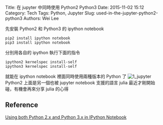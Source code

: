 Title: 在 jupyter 中同時使用 Python2 Python3
Date: 2015-11-02 15:12
Category: Tech
Tags: Python, Jupyter
Slug: used-in-the-jupyter-python2-python3
Authors: Wei Lee

先安裝 Python2 和 Python3 的 ipython notebook

```shell
pip2 install ipython notebook
pip3 install ipython notebook
```

分別用各自的 ipython 執行下面的指令

```shell
ipython2 kernelspec install-self
ipython3 kernelspec install-self
```

<!--more-->

就能在 ipython notebook 裡面同時使用兩種版本的 Python 了
![1_jupyter](/images/posts-image/2015-11-02-used-in-the-jupyter-python2-python3/IxopQfG.png)
Python2 上面是另一個也被 jupyter notebook 支援的語言 julia
最近才剛開始碰，有機會再來分享 julia 的心得

## Reference

[Using both Python 2.x and Python 3.x in IPython Notebook](http://stackoverflow.com/questions/30492623/using-both-python-2-x-and-python-3-x-in-ipython-notebook)
